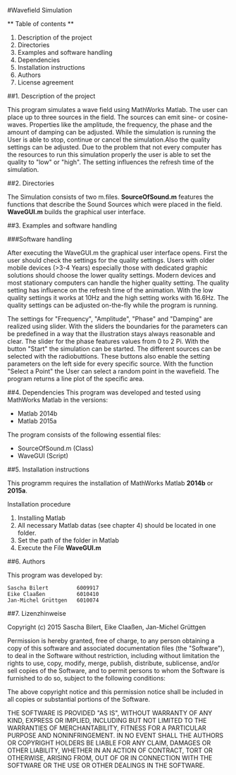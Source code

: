 #Wavefield Simulation

** Table of contents **
1. Description of the project
2. Directories
3. Examples and software handling
4. Dependencies
5. Installation instructions
6. Authors
7. License agreement

##1. Description of the project

This program simulates a wave field using MathWorks Matlab. The user can place up to three sources in the field. The sources can emit sine- or cosine-waves. Properties like the amplitude, the frequency, the phase and the amount of damping can be adjusted. While the simulation is running the User is able to stop, continue or cancel the simulation.Also the quality settings can be adjusted. Due to the problem that not every computer has the resources to run this simulation properly the user is able to set the quality to "low" or "high". The setting influences the refresh time of the simulation.



##2. Directories

The Simulation consists of two m.files.
**SourceOfSound.m** features the functions that describe the Sound Sources which were placed in the field.
**WaveGUI.m** builds the graphical user interface.


##3. Examples and software handling

###Software handling

After executing the WaveGUI.m the graphical user interface opens. First the user should check the settings for the quality settings. Users with older mobile devices (>3-4 Years) especially those with dedicated graphic solutions should choose the lower quality settings. Modern devices and most stationary computers can handle the higher quality setting. The quality setting has influence on the refresh time of the animation. With the low quality settings it works at 10Hz and the high setting works with 16.6Hz. The quality settings can be adjusted on-the-fly while the program is running.

The settings for "Frequency", "Amplitude", "Phase" and "Damping" are realized using slider. With the sliders the boundaries for the parameters can be predefined in a way that the illustration stays always reasonable and clear. The slider for the phase features values from 0 to 2 Pi. With the button "Start" the simulation can be started. The different sources can be selected with the radiobuttions. These buttons also enable the setting parameters on the left side for every specific source. With the function "Select a Point" the User can select a random point in the wavefield. The program returns a line plot of the specific area.


##4. Dependencies
This program was developed and tested using MathWorks Matlab in the versions:
* Matlab 2014b
* Matlab 2015a

The program consists of the following essential files:
* SourceOfSound.m (Class)
* WaveGUI (Script)


##5. Installation instructions

This programm requires the installation of MathWorks Matlab **2014b** or **2015a**.

Installation procedure

1. Installing Matlab
2. All necessary Matlab datas (see chapter 4) should be located in one folder.
3. Set the path of the folder in Matlab
4. Execute the File **WaveGUI.m**



<!--


Informationen zum Umgang mit dem Programm finden sich im Kapitel **3. Benutzungsbeispiele**

Jede Klasse verfügt über einen Hilfe-Text. Handles im GUI besitzen Tool-Tipp Fenster.
-->

##6. Authors

This  program was developed by:

    Sascha Bilert         6009917
    Eike Claaßen          6010410
    Jan-Michel Grüttgen   6010074



##7. Lizenzhinweise

Copyright (c) 2015 Sascha Bilert, Eike Claaßen, Jan-Michel Grüttgen

Permission is hereby granted, free of charge, to any person obtaining a copy
of this software and associated documentation files (the "Software"), to deal
in the Software without restriction, including without limitation the rights
to use, copy, modify, merge, publish, distribute, sublicense, and/or sell
copies of the Software, and to permit persons to whom the Software is
furnished to do so, subject to the following conditions:

The above copyright notice and this permission notice shall be included in
all copies or substantial portions of the Software.

THE SOFTWARE IS PROVIDED "AS IS", WITHOUT WARRANTY OF ANY KIND, EXPRESS OR
IMPLIED, INCLUDING BUT NOT LIMITED TO THE WARRANTIES OF MERCHANTABILITY,
FITNESS FOR A PARTICULAR PURPOSE AND NONINFRINGEMENT. IN NO EVENT SHALL THE
AUTHORS OR COPYRIGHT HOLDERS BE LIABLE FOR ANY CLAIM, DAMAGES OR OTHER
LIABILITY, WHETHER IN AN ACTION OF CONTRACT, TORT OR OTHERWISE, ARISING FROM,
OUT OF OR IN CONNECTION WITH THE SOFTWARE OR THE USE OR OTHER DEALINGS IN
THE SOFTWARE.
